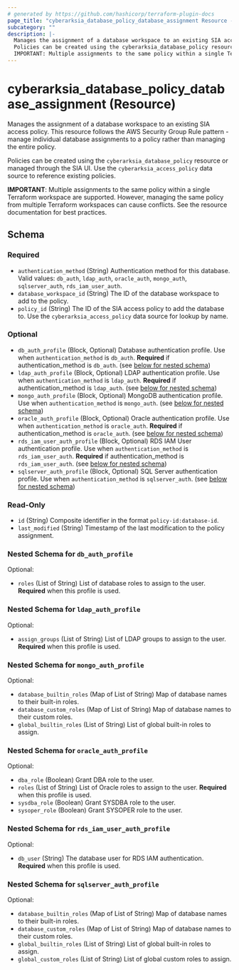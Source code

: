 ```yaml
---
# generated by https://github.com/hashicorp/terraform-plugin-docs
page_title: "cyberarksia_database_policy_database_assignment Resource - cyberarksia"
subcategory: ""
description: |-
  Manages the assignment of a database workspace to an existing SIA access policy. This resource follows the AWS Security Group Rule pattern - manage individual database assignments to a policy rather than managing the entire policy.
  Policies can be created using the cyberarksia_database_policy resource or managed through the SIA UI. Use the cyberarksia_access_policy data source to reference existing policies.
  IMPORTANT: Multiple assignments to the same policy within a single Terraform workspace are supported. However, managing the same policy from multiple Terraform workspaces can cause conflicts. See the resource documentation for best practices.
---
```


# cyberarksia_database_policy_database_assignment (Resource)

Manages the assignment of a database workspace to an existing SIA access policy. This resource follows the AWS Security Group Rule pattern - manage individual database assignments to a policy rather than managing the entire policy.

Policies can be created using the `cyberarksia_database_policy` resource or managed through the SIA UI. Use the `cyberarksia_access_policy` data source to reference existing policies.

**IMPORTANT**: Multiple assignments to the same policy within a single Terraform workspace are supported. However, managing the same policy from multiple Terraform workspaces can cause conflicts. See the resource documentation for best practices.



<!-- schema generated by tfplugindocs -->
## Schema

### Required

- `authentication_method` (String) Authentication method for this database. Valid values: `db_auth`, `ldap_auth`, `oracle_auth`, `mongo_auth`, `sqlserver_auth`, `rds_iam_user_auth`.
- `database_workspace_id` (String) The ID of the database workspace to add to the policy.
- `policy_id` (String) The ID of the SIA access policy to add the database to. Use the `cyberarksia_access_policy` data source for lookup by name.

### Optional

- `db_auth_profile` (Block, Optional) Database authentication profile. Use when `authentication_method` is `db_auth`. **Required** if authentication_method is `db_auth`. (see [below for nested schema](#nestedblock--db_auth_profile))
- `ldap_auth_profile` (Block, Optional) LDAP authentication profile. Use when `authentication_method` is `ldap_auth`. **Required** if authentication_method is `ldap_auth`. (see [below for nested schema](#nestedblock--ldap_auth_profile))
- `mongo_auth_profile` (Block, Optional) MongoDB authentication profile. Use when `authentication_method` is `mongo_auth`. (see [below for nested schema](#nestedblock--mongo_auth_profile))
- `oracle_auth_profile` (Block, Optional) Oracle authentication profile. Use when `authentication_method` is `oracle_auth`. **Required** if authentication_method is `oracle_auth`. (see [below for nested schema](#nestedblock--oracle_auth_profile))
- `rds_iam_user_auth_profile` (Block, Optional) RDS IAM User authentication profile. Use when `authentication_method` is `rds_iam_user_auth`. **Required** if authentication_method is `rds_iam_user_auth`. (see [below for nested schema](#nestedblock--rds_iam_user_auth_profile))
- `sqlserver_auth_profile` (Block, Optional) SQL Server authentication profile. Use when `authentication_method` is `sqlserver_auth`. (see [below for nested schema](#nestedblock--sqlserver_auth_profile))

### Read-Only

- `id` (String) Composite identifier in the format `policy-id:database-id`.
- `last_modified` (String) Timestamp of the last modification to the policy assignment.

<a id="nestedblock--db_auth_profile"></a>
### Nested Schema for `db_auth_profile`

Optional:

- `roles` (List of String) List of database roles to assign to the user. **Required** when this profile is used.


<a id="nestedblock--ldap_auth_profile"></a>
### Nested Schema for `ldap_auth_profile`

Optional:

- `assign_groups` (List of String) List of LDAP groups to assign to the user. **Required** when this profile is used.


<a id="nestedblock--mongo_auth_profile"></a>
### Nested Schema for `mongo_auth_profile`

Optional:

- `database_builtin_roles` (Map of List of String) Map of database names to their built-in roles.
- `database_custom_roles` (Map of List of String) Map of database names to their custom roles.
- `global_builtin_roles` (List of String) List of global built-in roles to assign.


<a id="nestedblock--oracle_auth_profile"></a>
### Nested Schema for `oracle_auth_profile`

Optional:

- `dba_role` (Boolean) Grant DBA role to the user.
- `roles` (List of String) List of Oracle roles to assign to the user. **Required** when this profile is used.
- `sysdba_role` (Boolean) Grant SYSDBA role to the user.
- `sysoper_role` (Boolean) Grant SYSOPER role to the user.


<a id="nestedblock--rds_iam_user_auth_profile"></a>
### Nested Schema for `rds_iam_user_auth_profile`

Optional:

- `db_user` (String) The database user for RDS IAM authentication. **Required** when this profile is used.


<a id="nestedblock--sqlserver_auth_profile"></a>
### Nested Schema for `sqlserver_auth_profile`

Optional:

- `database_builtin_roles` (Map of List of String) Map of database names to their built-in roles.
- `database_custom_roles` (Map of List of String) Map of database names to their custom roles.
- `global_builtin_roles` (List of String) List of global built-in roles to assign.
- `global_custom_roles` (List of String) List of global custom roles to assign.
